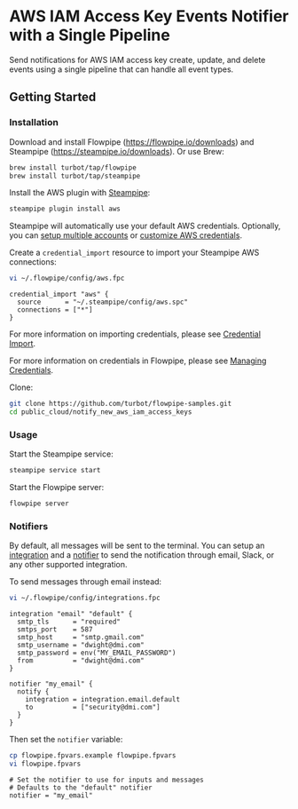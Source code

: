 # AWS IAM Access Key Events Notifier with a Single Pipeline

Send notifications for AWS IAM access key create, update, and delete events using a single pipeline that can handle all event types.

## Getting Started

### Installation

Download and install Flowpipe (https://flowpipe.io/downloads) and Steampipe (https://steampipe.io/downloads). Or use Brew:

```sh
brew install turbot/tap/flowpipe
brew install turbot/tap/steampipe
```

Install the AWS plugin with [Steampipe](https://steampipe.io):

```sh
steampipe plugin install aws
```

Steampipe will automatically use your default AWS credentials. Optionally, you can [setup multiple accounts](https://hub.steampipe.io/plugins/turbot/aws#multi-account-connections) or [customize AWS credentials](https://hub.steampipe.io/plugins/turbot/aws#configuring-aws-credentials).

Create a `credential_import` resource to import your Steampipe AWS connections:

```sh
vi ~/.flowpipe/config/aws.fpc
```

```hcl
credential_import "aws" {
  source      = "~/.steampipe/config/aws.spc"
  connections = ["*"]
}
```

For more information on importing credentials, please see [Credential Import](https://flowpipe.io/docs/reference/config-files/credential_import).

For more information on credentials in Flowpipe, please see [Managing Credentials](https://flowpipe.io/docs/run/credentials).

Clone:

```sh
git clone https://github.com/turbot/flowpipe-samples.git
cd public_cloud/notify_new_aws_iam_access_keys
```

### Usage

Start the Steampipe service:

```sh
steampipe service start
```

Start the Flowpipe server:

```sh
flowpipe server
```

### Notifiers

By default, all messages will be sent to the terminal. You can setup an [integration](https://flowpipe.io/docs/reference/config-files/integration) and a [notifier](https://flowpipe.io/docs/reference/config-files/notifier) to send the notification through email, Slack, or any other supported integration.

To send messages through email instead:

```sh
vi ~/.flowpipe/config/integrations.fpc
```

```hcl
integration "email" "default" {
  smtp_tls      = "required"
  smtps_port    = 587
  smtp_host     = "smtp.gmail.com"
  smtp_username = "dwight@dmi.com"
  smtp_password = env("MY_EMAIL_PASSWORD")
  from          = "dwight@dmi.com"
}

notifier "my_email" {
  notify {
    integration = integration.email.default
    to          = ["security@dmi.com"]
  }
}
```

Then set the `notifier` variable:

```sh
cp flowpipe.fpvars.example flowpipe.fpvars
vi flowpipe.fpvars
```

```hcl
# Set the notifier to use for inputs and messages
# Defaults to the "default" notifier
notifier = "my_email"
```
